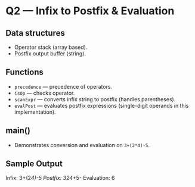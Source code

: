 # Q2 — Infix to Postfix & Evaluation

## Data structures
- Operator stack (array based).
- Postfix output buffer (string).

## Functions
- `precedence` — precedence of operators.
- `isOp` — checks operator.
- `scanExpr` — converts infix string to postfix (handles parentheses).
- `evalPost` — evaluates postfix expressions (single-digit operands in this implementation).

## main()
- Demonstrates conversion and evaluation on `3+(2*4)-5`.

## Sample Output
Infix: 3+(2*4)-5
Postfix: 324*+5-
Evaluation: 6
